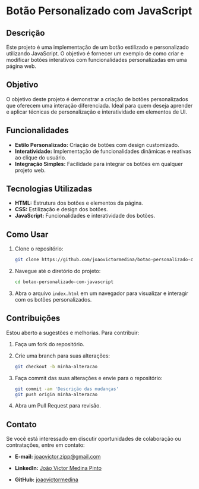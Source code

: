 # Botão Personalizado com JavaScript

## Descrição

Este projeto é uma implementação de um botão estilizado e personalizado utilizando JavaScript. O objetivo é fornecer um exemplo de como criar e modificar botões interativos com funcionalidades personalizadas em uma página web.

## Objetivo

O objetivo deste projeto é demonstrar a criação de botões personalizados que oferecem uma interação diferenciada. Ideal para quem deseja aprender e aplicar técnicas de personalização e interatividade em elementos de UI.

## Funcionalidades

- **Estilo Personalizado:** Criação de botões com design customizado.
- **Interatividade:** Implementação de funcionalidades dinâmicas e reativas ao clique do usuário.
- **Integração Simples:** Facilidade para integrar os botões em qualquer projeto web.

## Tecnologias Utilizadas

- **HTML:** Estrutura dos botões e elementos da página.
- **CSS:** Estilização e design dos botões.
- **JavaScript:** Funcionalidades e interatividade dos botões.

## Como Usar

1. Clone o repositório:
   ```bash
   git clone https://github.com/joaovictormedina/botao-personalizado-com-javascript.git
   ```

2. Navegue até o diretório do projeto:
   ```bash
   cd botao-personalizado-com-javascript
   ```

3. Abra o arquivo `index.html` em um navegador para visualizar e interagir com os botões personalizados.

## Contribuições

Estou aberto a sugestões e melhorias. Para contribuir:

1. Faça um fork do repositório.

2. Crie uma branch para suas alterações:
   ```bash
   git checkout -b minha-alteracao
   ```

3. Faça commit das suas alterações e envie para o repositório:
   ```bash
   git commit -am 'Descrição das mudanças'
   git push origin minha-alteracao
   ```

4. Abra um Pull Request para revisão.

## Contato

Se você está interessado em discutir oportunidades de colaboração ou contratações, entre em contato:

- **E-mail:** [joaovictor.zipp@gmail.com](mailto:joaovictor.zipp@gmail.com)

- **LinkedIn:** [João Victor Medina Pinto](https://www.linkedin.com/in/joaovictormedina)

- **GitHub:** [joaovictormedina](https://github.com/joaovictormedina)
```
